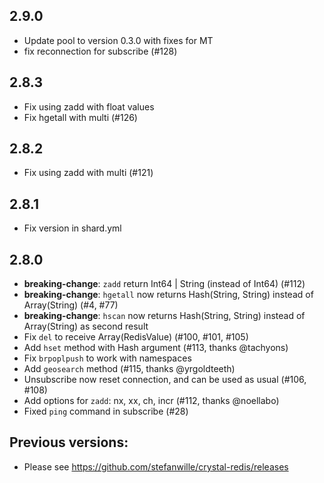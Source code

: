 ## 2.9.0
* Update pool to version 0.3.0 with fixes for MT
* fix reconnection for subscribe (#128)

## 2.8.3
* Fix using zadd with float values
* Fix hgetall with multi (#126)

## 2.8.2
* Fix using zadd with multi (#121)

## 2.8.1
* Fix version in shard.yml

## 2.8.0
* **breaking-change**: `zadd` return Int64 | String (instead of Int64) (#112)
* **breaking-change**: `hgetall` now returns Hash(String, String) instead of Array(String) (#4, #77)
* **breaking-change**: `hscan` now returns Hash(String, String) instead of Array(String) as second result
* Fix `del` to receive Array(RedisValue) (#100, #101, #105)
* Add `hset` method with Hash argument (#113, thanks @tachyons)
* Fix `brpoplpush` to work with namespaces
* Add `geosearch` method (#115, thanks @yrgoldteeth)
* Unsubscribe now reset connection, and can be used as usual (#106, #108)
* Add options for `zadd`: nx, xx, ch, incr (#112, thanks @noellabo)
* Fixed `ping` command in subscribe (#28)

## Previous versions:
* Please see https://github.com/stefanwille/crystal-redis/releases

